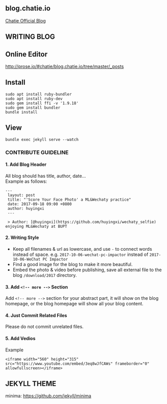blog.chatie.io
--------------
[Chatie Official Blog](https://blog.chatie.io)

WRITING BLOG
------------

## Online Editor

http://prose.io/#chatie/blog.chatie.io/tree/master/_posts

## Install
```
sudo apt install ruby-bundler
sudo apt install ruby-dev
sudo gem install ffi -v '1.9.18'
sudo gem install bundler
bundle install
```

## View
```
bundle exec jekyll serve --watch
```

### CONTRIBUTE GUIDELINE

#### 1. Add Blog Header
All blog should has title, author, date...   
Example as follows:
```
---
 layout: post
 title: "'Score Your Face Photo' a ML&Wechaty practice"
 date: 2017-09-18 09:00 +0800
 author: huyingxi
 ---
 
 > Author: [@huyingxi](https://github.com/huyingxi/wechaty_selfie) enjoying ML&Wechaty at BUPT
```

#### 2. Writing Style
* Keep all filenames & url as lowercase, and use `-` to connect words instead of space. e.g. `2017-10-06-wechat-pc-impactor` instead of `2017-10-06-WeChat PC Impactor`
* Find a good image for the blog to make it more beautiful.
* Embed the photo & video before publishing, save all external file to the blog `/download/2017` directory.

#### 3. Add `<!-- more -->` Section
Add `<!-- more -->` section for your abstract part, it will show on the blog homepage, or the blog homepage will show all your blog content.

#### 4. Just Commit Related Files
Please do not commit unrelated files.

#### 5. Add Vedios
Example
```
<iframe width="560" height="315" src="https://www.youtube.com/embed/3eq8wJfCAWs" frameborder="0" allowfullscreen></iframe>
```

JEKYLL THEME
------------

minima: <https://github.com/jekyll/minima>